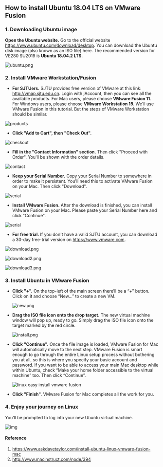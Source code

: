## How to install Ubuntu 18.04 LTS on VMware Fusion

### 1. Downloading Ubuntu image

**Open the Ubuntu website.** Go to the official website <https://www.ubuntu.com/download/desktop>. You can download the Ubuntu disk image (also known as an ISO file) here. The recommended version for VE280 SU2019 is **Ubuntu 18.04.2 LTS**.

![ubuntu.png](https://raw.githubusercontent.com/ve280/tutorials/master/images/cca039be3668470bbab84a3b8a1d1b6007650906cc5606b6e2663a7261ad9f8c.png)

### 2. Install VMware Workstation/Fusion

- **For SJTUers.** SJTU provides free version of VMware at this link: <http://vmap.sjtu.edu.cn>. Login with jAccount, then you can see all the available products. For Mac users, please choose **VMware Fusion 11**. For Windows users, please choose **VMware Workstation 15**. We'll use VMware Fusion in this tutorial. But the steps of VMware Workstation should be similar.

![products](https://raw.githubusercontent.com/ve280/tutorials/master/images/0a751cc112b994f6c6fe7860cc94cd934711d24e558b4222b31610da66de0bf8.png)

- **Click "Add to Cart", then "Check Out".**

![checkout](https://raw.githubusercontent.com/ve280/tutorials/master/images/c253a73cf9472fc04ee31ee130d317b917382ab62ce1ab532f582a41099deeb1.png)

- **Fill in the "Contact Information" section.** Then click "Proceed with Order". You'll be shown with the order details.

![contact](https://raw.githubusercontent.com/ve280/tutorials/master/images/58d8a51a25bf219ae06d838c77c5fdf0f38c7ff85f23ab41f2c5f172c3e340e5.png)

- **Keep your Serial Number.** Copy your Serial Number to somewhere in order to make it persistent. You'll need this to activate VMware Fusion on your Mac. Then click "Download".

![serial](https://raw.githubusercontent.com/ve280/tutorials/master/images/f205db997db3a42b44e0e04538edc88342d6e3a1801d9f5d5e769dfaa71bd9df.png)

- **Install VMware Fusion.** After the download is finished, you can install VMware Fusion on your Mac. Please paste your Serial Number here and click "Continue". 

![serial](https://raw.githubusercontent.com/ve280/tutorials/master/images/0404054f7e846808f5b503364bc8d63d02f7562cfd6355a5d3539a5d236eadf8.png)

- **For free trial.** If you don't have a valid SJTU account, you can download a 30-day free-trial version on <https://www.vmware.com>.

![download.png](https://raw.githubusercontent.com/ve280/tutorials/master/images/1c57bc2f293f0f5a810849bdbc037de27a76bbf23939685755f083d5c9e8fce1.png)

![download2.png](https://raw.githubusercontent.com/ve280/tutorials/master/images/966da180161e7e563380df543696e84532342dd759b883ec23bfc6a2e51902fc.png)

![download3.png](https://raw.githubusercontent.com/ve280/tutorials/master/images/5712adb36c51e30f1746bc4521cb5c7b93b3f64589055b1cd01452c2d6ef2db4.png)

### 3. Install Ubuntu in VMware Fusion

- **Click "+".** On the top-left of the main screen there’ll be a “+” button. Click on it and choose “New…” to create a new VM.

  ![new.png](https://raw.githubusercontent.com/ve280/tutorials/master/images/41465e3e8fffb25069dfb40e512c43f629554b8ce138412f9d0160324e9422ec.png)

- **Drag the ISO file icon onto the drop target.** The new virtual machine window will pop up, ready to go. Simply drag the ISO file icon onto the target marked by the red circle.

  ![install.png](https://raw.githubusercontent.com/ve280/tutorials/master/images/becf7dc8a799ba113eda87ce943bf596b2b5ea72287726fa7c643487a241efba.png)

- **Click "Continue".** Once the file image is loaded, VMware Fusion for Mac will automatically move to the next step.  VMware Fusion is smart enough to go through the entire Linux setup process without bothering you at all, so this is where you specify your basic account and password. If you want to be able to access your main Mac desktop while within Ubuntu, check “Make your home folder accessible to the virtual machine” too. Then click “Continue”.

  ![linux easy install vmware fusion](https://raw.githubusercontent.com/ve280/tutorials/master/images/3be88813b14a481e3c9477ed6a6ac9f6c66320a267eeff10e0a43eaee2bc7d01.png)

- **Click "Finish".** VMware Fusion for Mac completes all the work for you.

### 4. Enjoy your journey on Linux

You’ll be prompted to log into your new Ubuntu virtual machine. 

![img](https://raw.githubusercontent.com/ve280/tutorials/master/images/30210583be3453983e46fb1e868f4da143b6e3711ec6f91279b5d663158aafaa.jpg)

#### Reference

1. <https://www.askdavetaylor.com/install-ubuntu-linux-vmware-fusion-mac>
2. <http://www.macinstruct.com/node/394>
